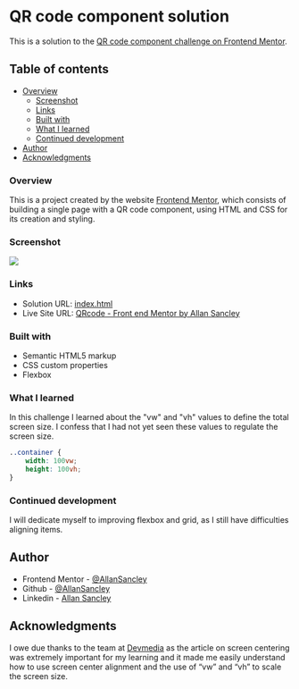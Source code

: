 # QR code component solution

This is a solution to the [QR code component challenge on Frontend Mentor](https://www.frontendmentor.io/challenges/qr-code-component-iux_sIO_H).

## Table of contents

- [Overview](#overview)
  - [Screenshot](#screenshot)
  - [Links](#links)
  - [Built with](#built-with)
  - [What I learned](#what-i-learned)
  - [Continued development](#continued-development)
- [Author](#author)
- [Acknowledgments](#acknowledgments)

### Overview

This is a project created by the website [Frontend Mentor](https://www.frontendmentor.io), which consists of building a single page with a QR code component, using HTML and CSS for its creation and styling.

### Screenshot

![](../qr-code-component-main/images/QRcode-by_Allan.png)

### Links

- Solution URL: [index.html](qr-code-component-main/index.html)
- Live Site URL: [QRcode - Front end Mentor by Allan Sancley](https://66d78dcf064daddb77d733c0--qrcodefrontendmentorbyallan.netlify.app/)

### Built with

- Semantic HTML5 markup
- CSS custom properties
- Flexbox

### What I learned

In this challenge I learned about the "vw" and "vh" values ​​to define the total screen size. I confess that I had not yet seen these values ​​to regulate the screen size.

```css
..container {
    width: 100vw;
    height: 100vh;
}
```

### Continued development

I will dedicate myself to improving flexbox and grid, as I still have difficulties aligning items.

## Author

- Frontend Mentor - [@AllanSancley](https://www.frontendmentor.io/profile/AllanSancley)
- Github - [@AllanSancley](https://github.com/AllanSancley)
- Linkedin - [Allan Sancley](www.linkedin.com/in/allan-sancley-12b583193)

## Acknowledgments

I owe due thanks to the team at [Devmedia](https://www.devmedia.com.br/como-centralizar-divs-em-html-e-css/37568) as the article on screen centering was extremely important for my learning and it made me easily understand how to use screen center alignment and the use of “vw” and “vh” to scale the screen size.

